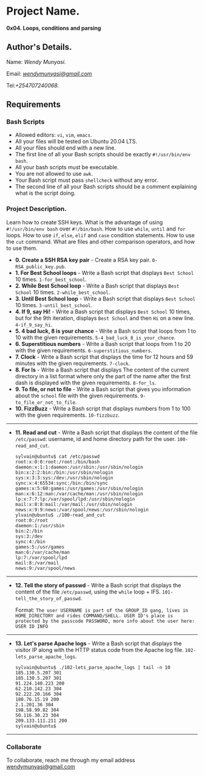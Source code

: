 # Project Name.
**0x04. Loops, conditions and parsing**

## Author's Details.
Name: *Wendy Munyasi.*

Email: *wendymunyasi@gmail.com*

Tel:*+254707240068.*

##  Requirements

### Bash Scripts
*   Allowed editors: `vi`, `vim`, `emacs`.
*   All your files will be tested on Ubuntu 20.04 LTS.
*   All your files should end with a new line.
*   The first line of all your Bash scripts should be exactly `#!/usr/bin/env bash`.
*   All your bash scripts must be executable.
*   You are not allowed to use `awk`.
*   Your Bash script must pass `shellcheck` without any error.
*   The second line of all your Bash scripts should be a comment explaining what is the script doing.

### Project Description.
Learn how to create SSH keys.
What is the advantage of using `#!/usr/bin/env bash` over `#!/bin/bash`.
How to use `while`, `until` and `for` loops.
How to use `if`, `else`, `elif` and `case` condition statements.
How to use the `cut` command.
What are files and other comparison operators, and how to use them.


* **0. Create a SSH RSA key pair** - Create a RSA key pair. `0-RSA_public_key.pub`.
* **1. For Best School loops** - Write a Bash script that displays `Best School` 10 times. `1-for_best_school`.
* **2. While Best School loop** - Write a Bash script that displays `Best School` 10 times. `2-while_best_school`.
* **3. Until Best School loop** - Write a Bash script that displays `Best School` 10 times. `3-until_best_school`.
* **4. If 9, say Hi!** - Write a Bash script that displays `Best School` 10 times, but for the 9th iteration, displays `Best School` and then `Hi` on a new line. `4-if_9_say_hi`.
* **5. 4 bad luck, 8 is your chance** - Write a Bash script that loops from 1 to 10 with the given requirements. `5-4_bad_luck_8_is_your_chance`.
* **6. Superstitious numbers** - Write a Bash script that loops from 1 to 20 with the given requirements. `6-superstitious_numbers`.
* **7. Clock** - Write a Bash script that displays the time for 12 hours and 59 minutes with the given requirements. `7-clock`.
* **8. For ls** - Write a Bash script that displays The content of the current directory in a list format where only the part of the name after the first dash is displayed with the given requirements. `8-for_ls`.
* **9. To file, or not to file** - Write a Bash script that gives you information about the `school` file with the given requirements. `9-to_file_or_not_to_file`.
* **10. FizzBuzz** - Write a Bash script that displays numbers from 1 to 100 with the given requirements. `10-fizzbuzz`.
---
* **11. Read and cut** - Write a Bash script that displays the content of the file `/etc/passwd`: username, id and home directory path for the user. `100-read_and_cut`.
    ```
    sylvain@ubuntu$ cat /etc/passwd
    root:x:0:0:root:/root:/bin/bash
    daemon:x:1:1:daemon:/usr/sbin:/usr/sbin/nologin
    bin:x:2:2:bin:/bin:/usr/sbin/nologin
    sys:x:3:3:sys:/dev:/usr/sbin/nologin
    sync:x:4:65534:sync:/bin:/bin/sync
    games:x:5:60:games:/usr/games:/usr/sbin/nologin
    man:x:6:12:man:/var/cache/man:/usr/sbin/nologin
    lp:x:7:7:lp:/var/spool/lpd:/usr/sbin/nologin
    mail:x:8:8:mail:/var/mail:/usr/sbin/nologin
    news:x:9:9:news:/var/spool/news:/usr/sbin/nologin
    ylvain@ubuntu$ ./100-read_and_cut
    root:0:/root
    daemon:1:/usr/sbin
    bin:2:/bin
    sys:3:/dev
    sync:4:/bin
    games:5:/usr/games
    man:6:/var/cache/man
    lp:7:/var/spool/lpd
    mail:8:/var/mail
    news:9:/var/spool/news
    ```
---

* **12. Tell the story of passwd** - Write a Bash script that displays the content of the file `/etc/passwd`, using the `while` loop + IFS. `101-tell_the_story_of_passwd`.

    Format: `The user USERNAME is part of the GROUP_ID gang, lives in HOME_DIRECTORY and rides COMMAND/SHELL. USER ID's place is protected by the passcode PASSWORD, more info about the user here: USER ID INFO`
---

* **13. Let's parse Apache logs** - Write a Bash script that displays the visitor IP along with the HTTP status code from the Apache log file. `102-lets_parse_apache_logs`.
    ```
    sylvain@ubuntu$ ./102-lets_parse_apache_logs | tail -n 10
    185.130.5.207 301
    185.130.5.207 301
    91.224.140.223 200
    62.210.142.23 304
    92.222.20.166 304
    180.76.15.19 200
    2.1.201.36 304
    198.58.99.82 304
    50.116.30.23 304
    209.133.111.211 200
    sylvain@ubuntu$
    ```
---

### Collaborate

To collaborate, reach me through my email address wendymunyasi@gmail.com
